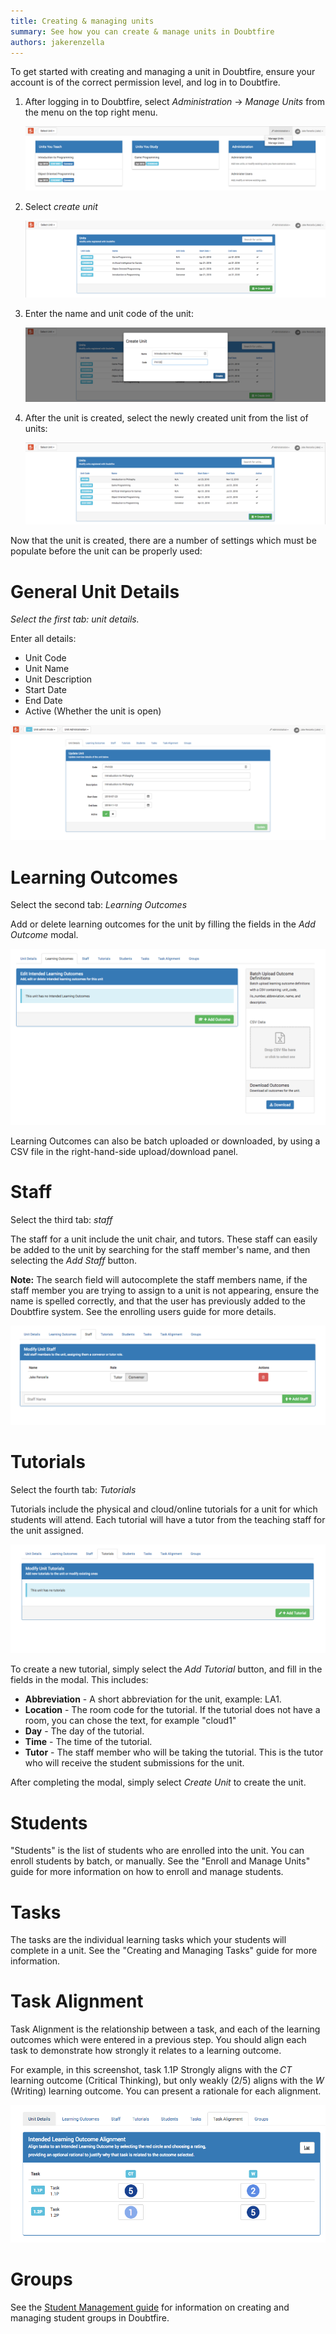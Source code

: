 ```yaml
---
title: Creating & managing units
summary: See how you can create & manage units in Doubtfire
authors: jakerenzella
---
```


To get started with creating and managing a unit in Doubtfire, ensure your account is of the correct permission level,
and log in to Doubtfire.

1. After logging in to Doubtfire, select _Administration_ -> _Manage Units_ from the menu on the top right menu.

   ![Manage Units](/guides/create-manage-units/manage-units.png)

1. Select _create unit_

   ![Manage Units](/guides/create-manage-units/create-unit.png)

1. Enter the name and unit code of the unit:

   ![Manage Units](/guides/create-manage-units/enter-name.png)

1. After the unit is created, select the newly created unit from the list of units:

   ![Manage Units](/guides/create-manage-units/select-created-unit.png)

Now that the unit is created, there are a number of settings which must be populate before the unit can be properly
used:

# General Unit Details

*Select the first tab: *unit details*.*

Enter all details:

- Unit Code
- Unit Name
- Unit Description
- Start Date
- End Date
- Active (Whether the unit is open)

![Manage Units](/guides/create-manage-units/unit-details.png)

# Learning Outcomes

Select the second tab: _Learning Outcomes_

Add or delete learning outcomes for the unit by filling the fields in the _Add Outcome_ modal.

![Manage Units](/guides/create-manage-units/learning-outcomes.png)

Learning Outcomes can also be batch uploaded or downloaded, by using a CSV file in the right-hand-side upload/download
panel.

# Staff

Select the third tab: _staff_

The staff for a unit include the unit chair, and tutors. These staff can easily be added to the unit by searching for
the staff member's name, and then selecting the _Add Staff_ button.

**Note:** The search field will autocomplete the staff members name, if the staff member you are trying to assign to a
unit is not appearing, ensure the name is spelled correctly, and that the user has previously added to the Doubtfire
system. See the enrolling users guide for more details.

![Staff](/guides/create-manage-units/staff.png)

# Tutorials

Select the fourth tab: _Tutorials_

Tutorials include the physical and cloud/online tutorials for a unit for which students will attend. Each tutorial will
have a tutor from the teaching staff for the unit assigned.

![Tutorials](/guides/create-manage-units/tutorials.png)

To create a new tutorial, simply select the _Add Tutorial_ button, and fill in the fields in the modal. This includes:

- **Abbreviation** - A short abbreviation for the unit, example: LA1.
- **Location** - The room code for the tutorial. If the tutorial does not have a room, you can chose the text, for
  example "cloud1"
- **Day** - The day of the tutorial.
- **Time** - The time of the tutorial.
- **Tutor** - The staff member who will be taking the tutorial. This is the tutor who will receive the student
  submissions for the unit.

After completing the modal, simply select _Create Unit_ to create the unit.

# Students

"Students" is the list of students who are enrolled into the unit. You can enroll students by batch, or manually. See
the "Enroll and Manage Units" guide for more information on how to enroll and manage students.

# Tasks

The tasks are the individual learning tasks which your students will complete in a unit. See the "Creating and Managing
Tasks" guide for more information.

# Task Alignment

Task Alignment is the relationship between a task, and each of the learning outcomes which were entered in a previous
step. You should align each task to demonstrate how strongly it relates to a learning outcome.

For example, in this screenshot, task 1.1P Strongly aligns with the _CT_ learning outcome (Critical Thinking), but only
weakly (2/5) aligns with the _W_ (Writing) learning outcome. You can present a rationale for each alignment.

![Task Alignment](/guides/create-manage-units/task-alignment.png)

# Groups

See the [Student Management guide](/guides/enrol-manage-students) for information on creating and managing student
groups in Doubtfire.
